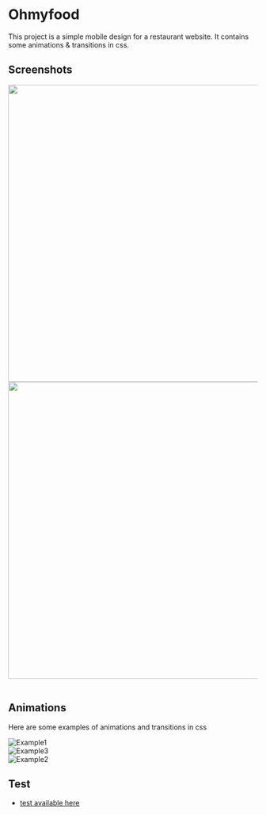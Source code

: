 # Ohmyfood

This project is a simple mobile design for a restaurant website.
It contains some animations & transitions in css.

## Screenshots

<div align="center">
    <img src="https://github.com/julienlechat/ohmyfood-food-site-mobile/blob/main/screenshots/index.png?raw=true" height="600px"</img>
    <img height="0" width="8px">
    <img src="https://github.com/julienlechat/ohmyfood-food-site-mobile/blob/main/screenshots/plats.png?raw=true" height="600px"</img>
</div><br />

## Animations

Here are some examples of animations and transitions in css

![Example1](https://github.com/julienlechat/ohmyfood-food-site-mobile/blob/main/screenshots/ohmyfood-gif-1.gif?raw=true)<br>
![Example3](https://github.com/julienlechat/ohmyfood-food-site-mobile/blob/main/screenshots/ohmyfood-gif-3.gif?raw=true)<br>
![Example2](https://github.com/julienlechat/ohmyfood-food-site-mobile/blob/main/screenshots/ohmyfood-gif-2.gif?raw=true)<br>



## Test

- [test available here](https://julienlechat.github.io/ohmyfood-food-site-mobile/index.html)
